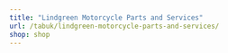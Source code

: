 ```yaml
---
title: "Lindgreen Motorcycle Parts and Services"
url: /tabuk/lindgreen-motorcycle-parts-and-services/
shop: shop
---
```

